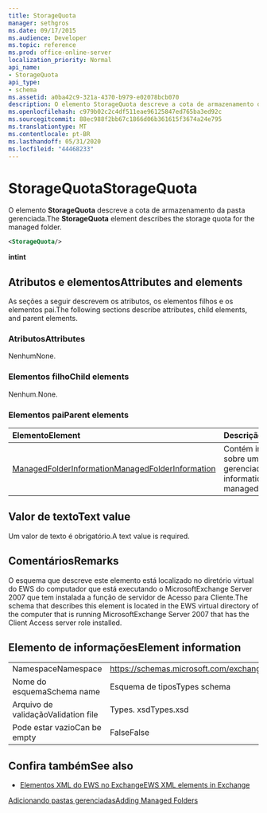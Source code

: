 ```yaml
---
title: StorageQuota
manager: sethgros
ms.date: 09/17/2015
ms.audience: Developer
ms.topic: reference
ms.prod: office-online-server
localization_priority: Normal
api_name:
- StorageQuota
api_type:
- schema
ms.assetid: a0ba42c9-321a-4370-b979-e02078bcb070
description: O elemento StorageQuota descreve a cota de armazenamento da pasta gerenciada.
ms.openlocfilehash: c979b02c2c4df511eae96125847ed765ba3ed92c
ms.sourcegitcommit: 88ec988f2bb67c1866d06b361615f3674a24e795
ms.translationtype: MT
ms.contentlocale: pt-BR
ms.lasthandoff: 05/31/2020
ms.locfileid: "44468233"
---
```

# <a name="storagequota"></a><span data-ttu-id="05242-103">StorageQuota</span><span class="sxs-lookup"><span data-stu-id="05242-103">StorageQuota</span></span>

<span data-ttu-id="05242-104">O elemento **StorageQuota** descreve a cota de armazenamento da pasta gerenciada.</span><span class="sxs-lookup"><span data-stu-id="05242-104">The **StorageQuota** element describes the storage quota for the managed folder.</span></span> 
  
```xml
<StorageQuota/>
```

 <span data-ttu-id="05242-105">**int**</span><span class="sxs-lookup"><span data-stu-id="05242-105">**int**</span></span>
## <a name="attributes-and-elements"></a><span data-ttu-id="05242-106">Atributos e elementos</span><span class="sxs-lookup"><span data-stu-id="05242-106">Attributes and elements</span></span>

<span data-ttu-id="05242-107">As seções a seguir descrevem os atributos, os elementos filhos e os elementos pai.</span><span class="sxs-lookup"><span data-stu-id="05242-107">The following sections describe attributes, child elements, and parent elements.</span></span>
  
### <a name="attributes"></a><span data-ttu-id="05242-108">Atributos</span><span class="sxs-lookup"><span data-stu-id="05242-108">Attributes</span></span>

<span data-ttu-id="05242-109">Nenhum</span><span class="sxs-lookup"><span data-stu-id="05242-109">None.</span></span>
  
### <a name="child-elements"></a><span data-ttu-id="05242-110">Elementos filho</span><span class="sxs-lookup"><span data-stu-id="05242-110">Child elements</span></span>

<span data-ttu-id="05242-111">Nenhum.</span><span class="sxs-lookup"><span data-stu-id="05242-111">None.</span></span>
  
### <a name="parent-elements"></a><span data-ttu-id="05242-112">Elementos pai</span><span class="sxs-lookup"><span data-stu-id="05242-112">Parent elements</span></span>

|<span data-ttu-id="05242-113">**Elemento**</span><span class="sxs-lookup"><span data-stu-id="05242-113">**Element**</span></span>|<span data-ttu-id="05242-114">**Descrição**</span><span class="sxs-lookup"><span data-stu-id="05242-114">**Description**</span></span>|
|:-----|:-----|
|[<span data-ttu-id="05242-115">ManagedFolderInformation</span><span class="sxs-lookup"><span data-stu-id="05242-115">ManagedFolderInformation</span></span>](managedfolderinformation.md) <br/> |<span data-ttu-id="05242-116">Contém informações sobre uma pasta gerenciada.</span><span class="sxs-lookup"><span data-stu-id="05242-116">Contains information about a managed folder.</span></span>  <br/> |
   
## <a name="text-value"></a><span data-ttu-id="05242-117">Valor de texto</span><span class="sxs-lookup"><span data-stu-id="05242-117">Text value</span></span>

<span data-ttu-id="05242-118">Um valor de texto é obrigatório.</span><span class="sxs-lookup"><span data-stu-id="05242-118">A text value is required.</span></span>
  
## <a name="remarks"></a><span data-ttu-id="05242-119">Comentários</span><span class="sxs-lookup"><span data-stu-id="05242-119">Remarks</span></span>

<span data-ttu-id="05242-120">O esquema que descreve este elemento está localizado no diretório virtual do EWS do computador que está executando o MicrosoftExchange Server 2007 que tem instalada a função de servidor de Acesso para Cliente.</span><span class="sxs-lookup"><span data-stu-id="05242-120">The schema that describes this element is located in the EWS virtual directory of the computer that is running MicrosoftExchange Server 2007 that has the Client Access server role installed.</span></span>
  
## <a name="element-information"></a><span data-ttu-id="05242-121">Elemento de informações</span><span class="sxs-lookup"><span data-stu-id="05242-121">Element information</span></span>

|||
|:-----|:-----|
|<span data-ttu-id="05242-122">Namespace</span><span class="sxs-lookup"><span data-stu-id="05242-122">Namespace</span></span>  <br/> |https://schemas.microsoft.com/exchange/services/2006/types  <br/> |
|<span data-ttu-id="05242-123">Nome do esquema</span><span class="sxs-lookup"><span data-stu-id="05242-123">Schema name</span></span>  <br/> |<span data-ttu-id="05242-124">Esquema de tipos</span><span class="sxs-lookup"><span data-stu-id="05242-124">Types schema</span></span>  <br/> |
|<span data-ttu-id="05242-125">Arquivo de validação</span><span class="sxs-lookup"><span data-stu-id="05242-125">Validation file</span></span>  <br/> |<span data-ttu-id="05242-126">Types. xsd</span><span class="sxs-lookup"><span data-stu-id="05242-126">Types.xsd</span></span>  <br/> |
|<span data-ttu-id="05242-127">Pode estar vazio</span><span class="sxs-lookup"><span data-stu-id="05242-127">Can be empty</span></span>  <br/> |<span data-ttu-id="05242-128">False</span><span class="sxs-lookup"><span data-stu-id="05242-128">False</span></span>  <br/> |
   
## <a name="see-also"></a><span data-ttu-id="05242-129">Confira também</span><span class="sxs-lookup"><span data-stu-id="05242-129">See also</span></span>



- [<span data-ttu-id="05242-130">Elementos XML do EWS no Exchange</span><span class="sxs-lookup"><span data-stu-id="05242-130">EWS XML elements in Exchange</span></span>](ews-xml-elements-in-exchange.md)


[<span data-ttu-id="05242-131">Adicionando pastas gerenciadas</span><span class="sxs-lookup"><span data-stu-id="05242-131">Adding Managed Folders</span></span>](https://msdn.microsoft.com/library/846658c6-7043-40fb-8439-19f97c2a967f%28Office.15%29.aspx)

